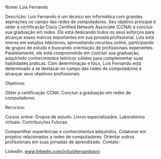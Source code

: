 Nome: Luis Fernando

Descrição:
Luis Fernando é um técnico em informática com grandes aspirações no campo das redes de computadores. Seu objetivo principal é obter a certificação Cisco Certified Network Associate (CCNA) e concluir sua graduação em redes. Ele está dedicando todos os seus esforços para alcançar esses marcos importantes em sua jornada profissional. Luis está imerso em estudos intensivos, aproveitando recursos online, participando de grupos de estudo e buscando orientação de profissionais experientes. Paralelamente, ele está comprometido em concluir sua graduação, adquirindo conhecimentos teóricos sólidos para complementar suas habilidades práticas. Com determinação e foco, Luis Fernando está determinado a se destacar no campo das redes de computadores e alcançar seus objetivos profissionais.

Objetivos:

Obter a certificação CCNA.
Concluir a graduação em redes de computadores.

Recursos:

Cursos online.
Grupos de estudo.
Livros especializados.
Laboratórios virtuais.
Contribuições Futuras:

Compartilhar experiências e conhecimentos adquiridos.
Colaborar em projetos relacionados a redes de computadores.
Orientar outros profissionais em suas jornadas de aprendizado.
Contato:

LinkedIn: www.linkedin.com/in/luísfernandopro
